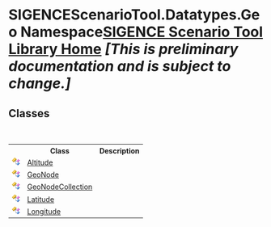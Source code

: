 # SIGENCEScenarioTool.Datatypes.Geo Namespace<a href="https://github.com/ObiWanLansi/SIGENCE-Scenario-Tool">SIGENCE Scenario Tool Library Home</a> _**\[This is preliminary documentation and is subject to change.\]**_

## Classes
&nbsp;<table><tr><th></th><th>Class</th><th>Description</th></tr><tr><td>![Public class](media/pubclass.gif "Public class")</td><td><a href="1d120d8f-9939-0272-9eee-073ecbd9c109.md">Altitude</a></td><td></td></tr><tr><td>![Public class](media/pubclass.gif "Public class")</td><td><a href="cd1ae6eb-a615-2da7-6111-381600560c04.md">GeoNode</a></td><td></td></tr><tr><td>![Public class](media/pubclass.gif "Public class")</td><td><a href="195ad2ea-cc4b-7877-a889-8fe8f7d955b9.md">GeoNodeCollection</a></td><td></td></tr><tr><td>![Public class](media/pubclass.gif "Public class")</td><td><a href="549a3a4f-9d09-df31-b49c-37efffe49603.md">Latitude</a></td><td></td></tr><tr><td>![Public class](media/pubclass.gif "Public class")</td><td><a href="749ae69d-e9d0-c364-2437-b0646dc4afeb.md">Longitude</a></td><td></td></tr></table>&nbsp;
